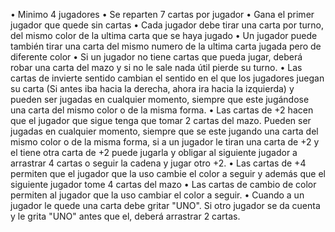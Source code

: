   • Minimo 4 jugadores
  • Se reparten 7 cartas por jugador
	• Gana el primer jugador que quede sin cartas
	• Cada jugador debe tirar una carta por turno, del mismo color de la ultima carta que se haya jugado
	• Un jugador puede también tirar una carta del mismo numero de la ultima carta jugada pero de diferente color
	• Si un jugador no tiene cartas que pueda jugar, deberá robar una carta del mazo y si no le sale nada útil pierde su turno.
	• Las cartas de invierte sentido cambian el sentido en el que los jugadores juegan su carta (Si antes iba hacia la derecha, 
	  ahora ira hacia la izquierda) y pueden ser jugadas en cualquier momento, siempre que este jugándose una carta del mismo color 
	  o de la misma forma.
	• Las cartas de +2 hacen que el jugador que sigue tenga que tomar 2 cartas del mazo. Pueden ser jugadas en cualquier momento, 
	  siempre que se este jugando una carta del mismo color o de la misma forma, si a un jugador le tiran una carta de +2 y el tiene 
	 otra carta de +2 puede jugarla y obligar al siguiente jugador a arrastrar 4 cartas o seguir la cadena y jugar otro +2.
	• Las cartas de +4 permiten que el jugador que la uso cambie el color a seguir y además que el siguiente jugador tome 4 cartas del mazo
	• Las cartas de cambio de color permiten al jugador que la uso cambiar el color a seguir.
	• Cuando a un jugador le quede una carta debe gritar "UNO". Si otro jugador se da cuenta y le grita "UNO" antes que el, deberá arrastrar 2 cartas.
